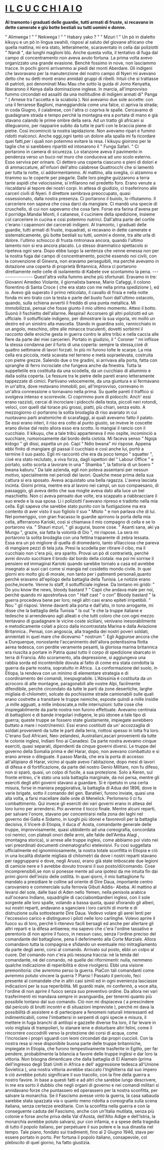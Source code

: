 # <u>I L   C U C C H I A I O</u>

**Al tramonto i graduati delle guardie, tutti armati di fruste, si recavano in dette camerate e giù botte bestiali su tutti uomini e donne.**

" Alimwega ! "
" Nekwega ! "
" Habary yako ? "
" Mzuri ! "
Un pò in dialetto kikuyu e un pò in lingua swahili, risposi al saluto del giovane africano che quella mattina, mi era stato, letteralmente, scaraventato in cella dai poliziotti " Nandi ", dai lunghi maglioni blù.
Anche questa volta, il tentativo di fuga dal campo di concentramento non aveva avuto fortuna.
La prima volta avevo organizzato una grande evasione.
Benchè fossimo in nove, non lasciammo tracce. In pochi giorni arrivammo ai piedi dei monti Aberdare. 
Gli indigeni che lavoravano per la manutenzione del nostro campo di Nyeri mi avevano detto che su detti monti erano annidati gruppi di ribelli.
Intuii che si trattasse di patrioti, poi denominati Mau Mau che sotto la guida di Jomo Kenyatta, liberarono il Kenya dalla dominazione inglese.
In marcia, all'improvviso fummo circondati ed assaliti da una moltitudine di indigeni armati di" Panga " ( Arnese tra l'accetta e la sciabola ).
Noi avevamo due sole accette: con una il ferrarese Baglioni, maneggiandola come una falce, ci apriva la strada; in coda Giugno, il calabrese, con l'altra ci copriva le spalle.
Cercavamo di guadagnare strada e tempo perchè la montagna era a portata di mano e già stavano calando le prime ombre della sera.
Ad un tratto gli africani si dileguarono, per riapparire subito da tutte le parti con le braccia piene di pietre. Così incominciò la nostra lapidazione.
Non avevamo ripari e fummo ridotti malconci. Anche oggi,ogni   tanto un dolore alla spalla mi fa ricordare quei fatti,per i  quali non potemmo evitare la resa.
I kikuyu gioirono per le taglie che si sarebbero ripartiti ed intonarono il " Funga Safari. "
Ci portarono in camera di sicurezza. Lo stanzone aveva il pavimento in pendenza verso un buco nel muro che conduceva ad uno scolo esterno. Esso serviva per orinare.
Ci dettero una coperta ciascuno e pieni di dolori e di ammaccature, all'infuori dell'altro calabrese Quattrocchi che si lamentò per tutta la notte, ci addormentammo.
Al mattino, alla sveglia, ci alzammo e tirammo su le coperte per piegarle.
Dalle loro pieghe guizzarono a terra tante aspidi che velocissime, si infilarono nel predetto foro. Erano venute a riscaldarsi al tepore dei nostri corpi.
In attesa di giudizio, ci trasferirono alle carceri civili di Nyeri. Il direttore sembrava preoccupato, quasi ossessionato, dalla nostra presenza. Ci portarono il buiolo, lo rifiutammo. 
Il carceriere non sapeva che cosa darci da mangiare. Ci mandò una specie di cruschello, di cui non sapevamo che cosa fare. Forse era farina d'avena per il porridge.Mandai Monti, il catanese, il cuciniere della spedizione, insieme col carceriere in cucina e così potemmo nutrirci.
Dall'altra parte del cortile c'erano i capannoni dei carcerati indigeni.
Al tramonto, i graduati delle guardie, tutti armati di fruste, inquadrati, si recavano in dette camerate e sistematicamente, giù botte bestiali su tutti, uomini e donne, tra alte urla di dolore. l'ultimo schiocco di frusta rintronava ancora, quando l'ultimo lamento non si era ancora placato. Lo stesso drammatico spettacolo si ripeteva ogni sera.
Dopo ebbe luogo la sentenza che venne emessa non per la nostra fuga dal campo di concentramento, poichè essendo noi civili, con la convenzione di Ginevra, non eravamo perseguibili, ma perchè avevamo in dotazione una coperta di proprietà Britannica,
Allora ci portarono direttamente nelle celle di isolamento di Kabete ove scontammo la pena.
               -----------------
Quest'altra volta fummo anche più sfortunati. Eravamo in tre: Giovanni Amedeo Violante, il giornalista barese, Mario Cafaggi, il colono fiorentino di Santa Croce ( che era stato con me nella prima spedizione ), ed io.
Avevo già superato il primo reticolato, il cavallo di frisia  e nella notte fonda mi ero tirato con la testa e parte del busto fuori dall'ultimo ostacolo, quando, sulla schiena avvertii il freddo di una punta metallica.
Mi immobilizzai, pensai che fosse giunto il mio ultimo momento. Attesi il botto. Suonò il fischietto dell'allarme. Respirai! Accorsero gli altri poliziotti ed un ufficiale. Il sottufficiale indigeno, per dimostrare la sua vigoria, mi mollò un destro ed un sinistro alla mascella.
Stando in guardina solo, rannicchiato in un angolo, meschino, oltre alle minacce truculenti, dovetti sorbirmi il racconto delle eroiche gesta in guerra contro le altre tribù e nella caccia alle fiere da parte dei miei carcerieri.
Portato in giudizio, il " Coroner " mi inflisse la stessa  condanna per il furto di una coperta: sempre la stessa,cioè   di quattro settimane di lavori forzati. In più mi furono tolte le scarpe.
La mia cella era piccola, metà scavata nel terreno e metà sopraelevata, costruita con pietre grezze. Salendo due o tre gradini, si arrivava alla porta, fatta con spranghe di ferro incrociate che fungeva anche da finestra. Tutta la suppelletile era costituita da una scodella, da un cucchiaio di alluminio e dalla solita coperta.
Le fessure tra le pietre delle pareti erano letteramente tappezzate di cimici. Partivano velocemente, da una giuntura e si fermavano in un'altra, dove restavano immobili; poi, all'improvviso, correvano in un'altra connessione o tornavano nella prima. Su quelle pareti il traffico si svolgeva intenso e scorrevole.
Ci coprimmo pure di pidocchi. Anch' essi erano razzisti, cercai di  incrociare i pidocchi della testa, piccoli neri rotondi, veloci, con quelli dal torace più grossi, piatti, più chiari, senza esito.
A mezzogiorno ci portarono la solita brodaglia di riso avariato in cui nuotavano parti anatomiche di scarafaggi, ai quali avevamo fatto il palato. Se essi erano interi, il riso era  cotto al punto giusto, se inveve le coscette erano divise dal resto allora esso era scotto.
Io mangiai il rancio con il cucchiaio. Il kikuyu, che a tale tribù apparteneva il mio ospite, incominciò a succhiare, rumorosamente dal bordo della ciotola. Mi faceva senso " Ngoja kidogo " gli dissi, aspetta un pò.
Capi " Ndio bwana" mi rispose. Appena ebbi finito di mangiare gli passai il cucchiaio e così anche lui, portò a termine il suo pasto.
Egli mi raccontò che era da poco tempo " squatter ", cioè era stato reclutato, a viva forza, dagli ispettori del " Labour Office " e portato, sotto  scorta a lavorare in una " Shamba ", la fattoria di un boero " bwana kaburu."
Da tale azienda, egli non poteva assentarsi per nessun motivo,  specialmente  nei periodi dei lavori.
Qualche mese prima della sua cattura si era sposato. Aveva acquistato una bella ragazza. L'aveva lasciata incinta.
Giorni prima, mentre era al lavoro nei campi, un suo compaesano, di passaggio, gli aveva detto che sua moglie aveva dato alla luce un bel maschietto.
Non ci aveva pensato due volte, era scappato a riabbracciare il suo erede e la sua sposa.
Lì i poliziotti l'avevano ripreso e  tradotto  nella mia cella. Egli sapeva che sarebbe stato punito con la fustigazione ma era contento di aver visto il suo figliolo il suo " Mtoto " e non parlava che di lui.
Nel pomeriggio, con gran fracasso le guardie aprirono la porta della mia cella, afferrarono Karioki, così si chiamava il mio compagno di cella e se lo portarono via. " Shauri mzuri, " gli augurai, buone cose. " Asanti sana, aki ya Mungu ", grazie, sia fatta la volontà di Dio ", mi rispose.
La sera mi portarono la solita brodaglia con una fettina traparente di zebra lessata. Essa era un pò migliore di quella di dromedario, tanto sfilacciosa che pareva di mangiare pezzi di tela juta.
Presi la scodella per ritirare il cibo, ma il cucchiaio non c'era più,  era sparito.
Provai un pò di contrarietà, perchè avrei dovuto succhiare il brodo dal bordo della ciotala: ma poi mi sorrise il pensiero ed immaginai Karioki quando sarebbe tornato a casa ed avrebbe insegnato ai suoi cari come si mangia nel cosidetto mondo civile.
In quei giorni ero molto giù di morale, non tanto per i patimenti personali,quanto perchè eravamo all'epilogo della      battaglia della Tunisia. Le notizie erano poche,incerte.
Venne lo staff, il sottufficiale inglese. Da lontano mi gridò: " Do you know the news, bloody bastard ? " Capii che andava male per noi, perchè quando mi apostrofava con " Half cast " o con" Bloody bastard " la guerra procedeva bene per loro; negli altri casi erano epiteti irripetibili. " Nou " gli risposi.
Venne davanti alla porta e dall'alto, in tono arrogante, mi disse che la battaglia della Tunisia " Is out "e che la truppe italiane e tedesche si arrendevano agli alleati e che tutti coloro che con ogni mezzo tentavano di guadagnare le vicine coste siciliani, venivano inesorabilmente e metodicamente colati a picco dalla incontrastata Marina e dalla Aviazione Britannica..
Pensai, con angoscia, alla tragedia dei nostri poveri soldati, annientati in quel mare che dicevamo " nostrum ". 
Egli Aggiunse ancora che a Dunquerque, nonostante l'accanimento dell'allora potentissima flotta aerea tedesca, con perdite veramente pesanti, la gloriosa marina britannica era riuscìta a portare in Patria quasi tutto il corpo di spedizione sbarcato in terra di Francia.
Allo scoramento, alla depressione, si aggiungeva una rabbia sorda ed incontenibile dovuta al fatto di come era stata condotta la guerra da parte nostra, sopratutto in Africa.
.La  conformazione del suolo, in Etiopa, la rendeva con un minimo di elementare strategia e di coordinamento dei comandi, inespugnabile.
L'Abissinia è costituita da un acrocoro di alte montagne, paragonabili alle nostre Alpi, facilmente difendibile, perchè circondato da tutte le parti da zone desertiche, larghe migliaia di chilometri, solcate da pochissime strade camionabili sulle quali erano costrette a transitare le truppe nemiche, esposte quindi a mille insidie ,a mille agguati, a mille imboscate,a mille interruzioni: tutte cose che inspiegabilmente da parte nostra non furono effettuate.
Avevamo centinaia di battaglioni e di bande irregolari indigene, le più idonee a tale tipo di guerra; queste truppe se  fossero state giustamente, impiegate  avrebbero buttato a mare i nostri/nemici.                                                                                                               Essi erano costituiti da un' accozzaglia di soldati  provenienti da   tutte le parti della terra, riottosi  spesso in lotta fra loro. C'erano Sud Africani, Neo-zelandesi, Australiani,ascari provenienti da tutte le colonie inglesi, Indiani fino ai Canadesi.
Da parte nostra avevamo cinque eserciti, quasi separati, dipendenti da cinque governi diversi.
Le truppe del governo della Somalia prima e del Harar, dopo, non avevano  combattuto e si erano arrese  o dileguate.
Il passo Marda, che era la porta di accesso all'altipiano di Harar, vicino al quale avevo l'abitazione, dopo mesi di lavori di difesa e di fortificazione, da parte del nostro Genio Militare, non fu difeso, non si  sparò, quasi, un colpo di fucile, a sua protezione.
Solo a Keren, sul fronte eritreo, c'è stato una sola battaglia marginale, da noi persa, mentre gli eserciti degli altri governi stavano a guardare.
Si è ripetuto in una certa misura, forse in maniera peggiorativa, la battaglia di Adua del 1896, dove le varie brigate, sotto il comando del gen. Baratieri, furono inviate, quasi una alla volta, a farsi macellare dalle orde di Menelick.
 Perlomeno lì ci fu combattimento. Quì invece gli eserciti dei vari governi erano in attesa del loro turno per arrendersi.
Poi avvenne  il tocco finale.
Mentre alcuni reparti, per salvare l'onore, stavano per concentrarsi nella zona dei laghi nel governo dei Galla e Sidamo, in luoghi più idonei e favorevoli per la battaglia decisiva, il Vicerè di Etiopia, il duca d' Aosta, comandante generale delle truppe, improvvisamente, quasi ubbidento ad una coreografia, concordata coi nemici, con plateali onori delle armi, alle falde dell'Amba Alagi ,(montagna storica), si  arrese alle truppe inglesi, come abbiamo poi visto nei vari preordinati documenti cinematografici etelevisivi.
Fu così   suggellata ufficialmente ed ignominiosamente, la nostra totale sconfitta in Etiopia e ciò in una località distante migliaia di chilometri da dove i nostri reparti stavano per raggrupparsi  e dove, negli Arussi, erano già state imboscate due  legioni di camicie nere e lì  avrebbe dovuto trovarsi il suo posto/di/comando.                                                                                                            Cose incomprensibili,se  non si ponesse mente ad una ipotesi  da me intuita fin dai primi giorni dell'inizio delle ostilità.
In quei qiorni, il mio battaglione fu mandato a presidiare le colline ad oriente di Dire Daua, importante centro carovaniero e commerciale sulla ferrovia Gibuti Addis- Abeba.
Al mattino al levarsi del sole, dalle basi di Aden nello Yemen, nella penisola arabica sull'oceano Indiano, squadriglie di cacciabombardieri inglesi, con il sole sorgente alle loro spalle, volando a bassa quota, quasi sfiorando gli alberi, sui nostri reparti, andavano  a sganciare i loro carichi di morte e di distruzione sulla sottosteante Dire Daua. 
Vedevo volare gli aerei lenti per l'eccessivo carico  e distinguevo i piloti nelle loro carlinghe.
Volevo aprire il fuoco su di loro, perchè li ritenevo facili bersagli ed anche per allertare gli altri reparti e la difesa antiaerea; ma sapevo che c'era l'ordine tassativo e perentorio di non aprire il fuoco, in nessun caso, senza l'ordine preciso del comandante del battaglione, pena il deferimento alla Corte Marziale.
Allora comandavo tutta la compagnia e  sfidando un eventuale mio mitragliamento da parte degli aerei, corsi al comando.
Arrivato  sul posto, ebbi un colpo al cuore. Del comando non c'era più nessuna traccia: nè la tenda del comandante, nè  del comando, nè quelle dei rifornimenti: nulla, nemmeno qualche indicazione di reperibilità e dove rivolgersi.
Ebbi una visione premonitoria: che avremmo perso la guerra. PiaCon tali comandanti come avremmo potuto vincere la guerra ?
Piansi !
Passato il pericolo, feci presente al comandate che in altri casi simili ed in ogni evenienza lasciasse indicazioni per la sua reperibilità.
Mi guardò male, mi confermò, a voce alta, l'ordine di non aprire il fuoco senza suo preventivo ordine.
Da allora nei vari trasferimenti mi mandava sempre in avanguardia, per tenermi quanto più possibile lontano dal suo comando. 
Ciò non mi dispiaceva ( a prescindere dal pericolo di brutti incontri e di situazioni impreviste ), perchè mi dava la possibilità di assistere e di partecipare a fenomeni naturali interessanti ed indimenticabili, come l'imbattersi in serpenti di ogni specie e misura, il mettere in fuga branchi di antilopi e gazzelle diverse fra loro, il far levare in volo migliaia di trampolieri, lo stanare iene e disturbare altri felini, come il rincorrere coccodrilli verso la protezione dei corsi di acqua, come l'incrociare i propri sguardi con leoni circondati dai propri cuccioli.
Con la nostra resa si rese disponibile buona parte delle truppe britanniche, impiegate in Etiopia, che furono tempestivamente trasferite in Egitto, per far pendere, probabilmente la bilancia a favore delle  truppe inglesi e dar loro la vittoria.
Non bisogna dimenticare che dalla battaglia di El Alamein  (prima dell'ingresso degli Stati Uniti in Africa e dell' aggressione tedesca all'Unione Sovietica ),  una nostra vittoria avrebbe staccato l'Inghilterra dal suo impero e ciò avrebbe potuto significare il suo tracollo,  con la fine della guerra a nostro favore.
In base a questi fatti e ad  altri che sarebbe lungo descrivere, in me era sorto il dubbio che negli organi di governo e nei comandi militari si annidavano forze che puntassero ed operassero  per la nostra sconfitta, per salvare la monarchia.
Se il Fascismo avesse vinto la guerra, la casa sabauda sarebbe stata spazzata via o quanto meno  ridotta a coreografia sulla scena italiana, senza certezze ereditarie.
Con la sconfitta nella guerra e con la conseguente caduta del Fascismo,  anche con un'Italia mutilata, senza più colonie e forse anche priva della Val d'Aosta, dell'Alto Adige e dell'Istria, la monarchia avrebbe potuto salvarsi, pur con infamia, e  a spese della tragedia di tutto il popolo italiano, per perpetuare il suo potere e la sua dinastia nel tempo.
Tale piano, fondato sui tradimenti, fino al 2 Giugno 1946, stava per essere portato in porto.
Per fortuna il popolo italiano, consapevole, col plebiscito di quel giorno, ha fatto giustizia. 